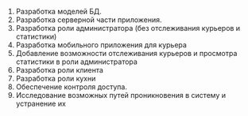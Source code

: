 1.	Разработка моделей БД.
2.	Разработка серверной части приложения.
3.	Разработка роли администратора (без отслеживания курьеров и статистики)
4.	Разработка мобильного приложения для курьера
5.	Добавление возможности отслеживания курьеров и просмотра статистики в роли администратора
6.	Разработка роли клиента 
7.	Разработка роли кухни 
8.	Обеспечение контроля доступа.
9.	Исследование возможных путей проникновения в систему и устранение их
